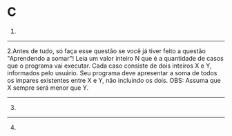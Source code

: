 # C
1.
***
2.Antes de tudo, só faça esse questão se você já tiver feito a questão "Aprendendo a somar"! Leia um valor inteiro N que é a quantidade de casos que o programa vai executar. Cada caso consiste de dois inteiros X e Y, informados pelo usuário. Seu programa deve apresentar a soma de todos os ímpares existentes entre X e Y, não incluindo os dois. OBS: Assuma que X sempre será menor que Y.
***
3.
***
4.
